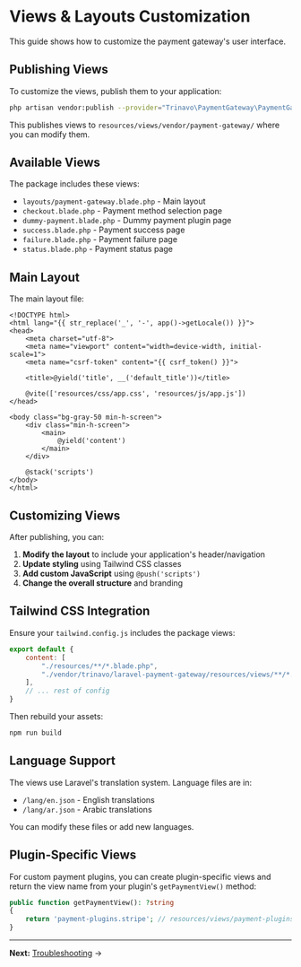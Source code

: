 # Views & Layouts Customization

This guide shows how to customize the payment gateway's user interface.

## Publishing Views

To customize the views, publish them to your application:

```bash
php artisan vendor:publish --provider="Trinavo\PaymentGateway\PaymentGatewayServiceProvider" --tag="views"
```

This publishes views to `resources/views/vendor/payment-gateway/` where you can modify them.

## Available Views

The package includes these views:

- `layouts/payment-gateway.blade.php` - Main layout
- `checkout.blade.php` - Payment method selection page
- `dummy-payment.blade.php` - Dummy payment plugin page
- `success.blade.php` - Payment success page
- `failure.blade.php` - Payment failure page
- `status.blade.php` - Payment status page

## Main Layout

The main layout file:

```blade
<!DOCTYPE html>
<html lang="{{ str_replace('_', '-', app()->getLocale()) }}">
<head>
    <meta charset="utf-8">
    <meta name="viewport" content="width=device-width, initial-scale=1">
    <meta name="csrf-token" content="{{ csrf_token() }}">

    <title>@yield('title', __('default_title'))</title>

    @vite(['resources/css/app.css', 'resources/js/app.js'])
</head>

<body class="bg-gray-50 min-h-screen">
    <div class="min-h-screen">
        <main>
            @yield('content')
        </main>
    </div>

    @stack('scripts')
</body>
</html>
```

## Customizing Views

After publishing, you can:

1. **Modify the layout** to include your application's header/navigation
2. **Update styling** using Tailwind CSS classes
3. **Add custom JavaScript** using `@push('scripts')`
4. **Change the overall structure** and branding

## Tailwind CSS Integration

Ensure your `tailwind.config.js` includes the package views:

```javascript
export default {
    content: [
        "./resources/**/*.blade.php",
        "./vendor/trinavo/laravel-payment-gateway/resources/views/**/*.blade.php",
    ],
    // ... rest of config
}
```

Then rebuild your assets:

```bash
npm run build
```

## Language Support

The views use Laravel's translation system. Language files are in:

- `/lang/en.json` - English translations
- `/lang/ar.json` - Arabic translations

You can modify these files or add new languages.

## Plugin-Specific Views

For custom payment plugins, you can create plugin-specific views and return the view name from your plugin's `getPaymentView()` method:

```php
public function getPaymentView(): ?string
{
    return 'payment-plugins.stripe'; // resources/views/payment-plugins/stripe.blade.php
}
```

---

**Next:** [Troubleshooting](troubleshooting/common-issues.md) →
